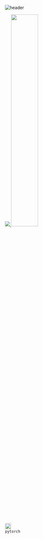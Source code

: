 ![header](https://capsule-render.vercel.app/api?type=waving&color=gradient&height=120&animation=fadeIn&section=footer&text=&fontAlign=70)


<a href="s">
  <img src="https://github-readme-stats.vercel.app/api/top-langs/?username=kj021&exclude_repo=kj021.github.io&layout=compact&theme=tokyonight" />
</a>
<a href="s">
  <img src="https://github-readme-stats.vercel.app/api?username=kj021&theme=tokyonight&show_icons=true" width="42%" />
</a>

<code><img alt = "3.1 Python" height="20" src="https://cdn.icon-icons.com/icons2/2699/PNG/512/pytorch_logo_icon_170820.png"> pytorch</code>
